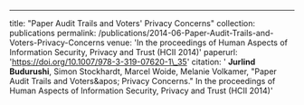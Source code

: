 ---
title: "Paper Audit Trails and Voters&apos; Privacy Concerns"
collection: publications
permalink: /publications/2014-06-Paper-Audit-Trails-and-Voters-Privacy-Concerns
venue: 'In the proceedings of Human Aspects of Information Security, Privacy and Trust (HCII 2014)'
paperurl: 'https://doi.org/10.1007/978-3-319-07620-1\_35'
citation: ' <b>Jurlind Budurushi</b>,  Simon Stockhardt,  Marcel Woide,  Melanie Volkamer, &quot;Paper Audit Trails and Voters&amp;apos; Privacy Concerns.&quot; In the proceedings of Human Aspects of Information Security, Privacy and Trust (HCII 2014)'